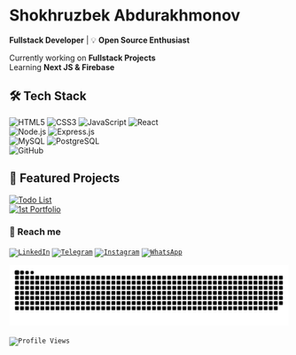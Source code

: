  #  **Shokhruzbek Abdurakhmonov**  

**Fullstack Developer** | 💡 **Open Source Enthusiast**  

Currently working on **Fullstack Projects**  
Learning **Next JS & Firebase**  

## 🛠 Tech Stack  

![HTML5](https://img.shields.io/badge/HTML5-%23000000.svg?style=for-the-badge&logo=html5&logoColor=white)
![CSS3](https://img.shields.io/badge/CSS3-%23000000.svg?style=for-the-badge&logo=css3&logoColor=white)
![JavaScript](https://img.shields.io/badge/JavaScript-%23000000.svg?style=for-the-badge&logo=javascript&logoColor=white)
![React](https://img.shields.io/badge/React-%23000000.svg?style=for-the-badge&logo=react&logoColor=white)   
![Node.js](https://img.shields.io/badge/Node.js-%23000000.svg?style=for-the-badge&logo=node.js&logoColor=white) 
![Express.js](https://img.shields.io/badge/Express.js-%23000000.svg?style=for-the-badge&logo=express&logoColor=white)   
![MySQL](https://img.shields.io/badge/MySQL-%23000000.svg?style=for-the-badge&logo=mysql&logoColor=white)
![PostgreSQL](https://img.shields.io/badge/PostgreSQL-%23000000.svg?style=for-the-badge&logo=postgresql&logoColor=white)  
![GitHub](https://img.shields.io/badge/GitHub-%23000000.svg?style=for-the-badge&logo=github&logoColor=white)

## 📂 Featured Projects

[![Todo List](https://img.shields.io/badge/Todo%20List-%E2%86%92-000000?style=social&logo=google)](https://todo-list-sandy-delta-63.vercel.app/)  
[![1st Portfolio](https://img.shields.io/badge/1st%20Portfolio-%E2%86%92-000000?style=social&logo=firefox)](https://my-first-portfolio-dun.vercel.app/)



### 🔗 Reach me
<code>[![LinkedIn](https://img.shields.io/badge/LinkedIn-%23000000?style=flat&logo=linkedIn&logoColor=white)](https://www.linkedin.com/in/ashokhruzbek)</code>
<code>[![Telegram](https://img.shields.io/badge/Telegram-%23000000?style=flat&logo=telegram&logoColor=white)](https://t.me/ashokhruzbek)</code>
<code>[![Instagram](https://img.shields.io/badge/Instagram-%23000000?style=flat&logo=instagram&logoColor=white)](https://www.instagram.com/a.shokhruzbek)</code>
<code>[![WhatsApp](https://img.shields.io/badge/WhatsApp-000000?style=flat&logo=whatsapp&logoColor=white)](https://wa.me/+998930475909)</code>


![Snake animation](https://raw.githubusercontent.com/Platane/snk/output/github-contribution-grid-snake-dark.svg)  

<code>![Profile Views](https://komarev.com/ghpvc/?username=ashokhruzbek&color=000000)</code>

